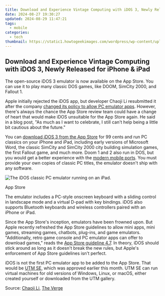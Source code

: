 ```yaml
---
title: Download and Experience Vintage Computing with iDOS 3, Newly Released for iPhone & iPad
date: 2024-08-27 19:30:27
updated: 2024-08-29 11:47:21
tags:
  - mobile
categories:
  - tech
thumbnail: https://static1.howtogeekimages.com/wordpress/wp-content/uploads/2024/01/53213662234_b235f75631_o.jpg
---
```


## Download and Experience Vintage Computing with iDOS 3, Newly Released for iPhone & iPad

The open-source iDOS 3 emulator is now available on the App Store. You can use it to play many classic DOS games, like DOOM, SimCity 2000, and Fallout 1.

 Apple initially rejected the iDOS app, but developer Chaoji Li resubmitted it after the company [changed its policy to allow PC emulator apps](https://tiktok-videos.techidaily.com/updated-tiktok-broadcast-chrome-android-iphone-techniques/). However, there's always the chance the App Store review team could have a change of heart that would make iDOS unsuitable for the App Store again. He said in a blog post, "As much as I want to celebrate, I still can't help being a little bit cautious about the future."

 You can [download iDOS 3 from the App Store](https://apps.apple.com/app/id1580768213) for 99 cents and run PC classics on your iPhone and iPad, including early versions of Microsoft Word, the classic SimCity and SimCity 2000 city building simulation games, the first Fallout game, and much more. Doom 1 and 2 also run in DOS, but you would get a better experience with the [modern mobile ports](https://apps.apple.com/us/app/doom/id336347946). You must provide your own copies of classic PC titles, the emulator doesn't ship with any software.

![The iDOS classic PC emulator running on an iPad.](https://static1.howtogeekimages.com/wordpress/wp-content/uploads/2024/08/idos-classic-pc-emulator-command-line.png) 

App Store

 The emulator includes a PC-style onscreen keyboard with a sliding control in landscape mode and a virtual D-pad with key bindings. iDOS also supports Bluetooth keyboards and wireless controllers paired with an iPhone or iPad.

 Since the App Store's inception, emulators have been frowned upon. But Apple recently refreshed the App Store guidelines to allow mini apps, mini games, streaming games, chatbots, plug-ins, and game emulators. "Additionally, retro game console and PC emulator apps can offer to download games," reads the [App Store guideline 4.7](https://developer.apple.com/app-store/review/guidelines/#third-party-software). In theory, iDOS should stick around as long as it doesn't break the new rules, but Apple's enforcement of App Store guidelines isn't perfect.

 iDOS is not the first PC emulator app to be added to the App Store. That would be [UTM SE](https://facebook-video-content.techidaily.com/in-2024-insiders-look-at-streaming-content-on-social-media-platforms/), which was approved earlier this month. UTM SE can run virtual machines for old versions of Windows, Linux, or macOS, either created yourself or downloaded from the UTM gallery.

 Source: [Chaoji Li](https://litchie.com/2024/08/idos3-approved), [The Verge](https://www.theverge.com/2024/8/12/24218754/apple-idos-3-app-store-pc-emulator-rule-change)

<ins class="adsbygoogle"
     style="display:block"
     data-ad-format="autorelaxed"
     data-ad-client="ca-pub-7571918770474297"
     data-ad-slot="1223367746"></ins>



<ins class="adsbygoogle"
     style="display:block"
     data-ad-client="ca-pub-7571918770474297"
     data-ad-slot="8358498916"
     data-ad-format="auto"
     data-full-width-responsive="true"></ins>
